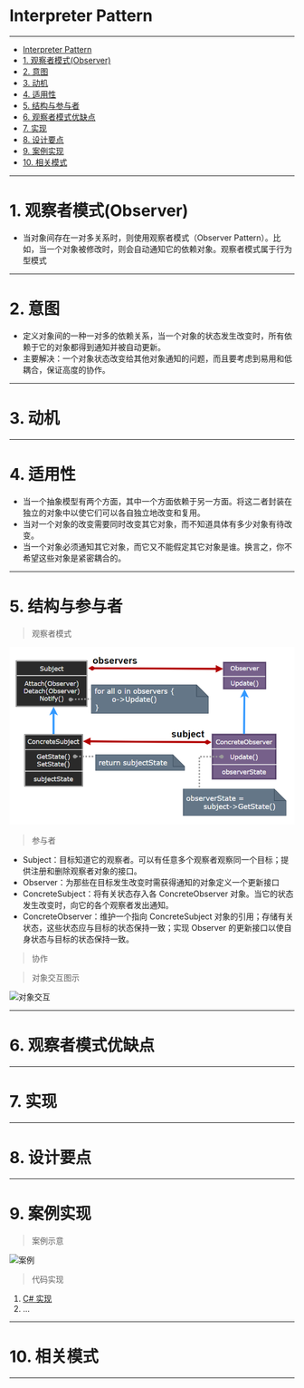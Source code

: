 # Interpreter Pattern

---

- [Interpreter Pattern](#interpreter-pattern)
- [1. 观察者模式(Observer)](#1-观察者模式observer)
- [2. 意图](#2-意图)
- [3. 动机](#3-动机)
- [4. 适用性](#4-适用性)
- [5. 结构与参与者](#5-结构与参与者)
- [6. 观察者模式优缺点](#6-观察者模式优缺点)
- [7. 实现](#7-实现)
- [8. 设计要点](#8-设计要点)
- [9. 案例实现](#9-案例实现)
- [10. 相关模式](#10-相关模式)

---
# 1. 观察者模式(Observer)

- 当对象间存在一对多关系时，则使用观察者模式（Observer Pattern）。比如，当一个对象被修改时，则会自动通知它的依赖对象。观察者模式属于行为型模式

---
# 2. 意图

- 定义对象间的一种一对多的依赖关系，当一个对象的状态发生改变时，所有依赖于它的对象都得到通知并被自动更新。
- 主要解决：一个对象状态改变给其他对象通知的问题，而且要考虑到易用和低耦合，保证高度的协作。

---
# 3. 动机



---
# 4. 适用性

- 当一个抽象模型有两个方面，其中一个方面依赖于另一方面。将这二者封装在独立的对象中以使它们可以各自独立地改变和复用。
- 当对一个对象的改变需要同时改变其它对象，而不知道具体有多少对象有待改变。
- 当一个对象必须通知其它对象，而它又不能假定其它对象是谁。换言之，你不希望这些对象是紧密耦合的。


---
# 5. 结构与参与者

> 观察者模式

  ![观察者模式](img/观察者模式设计.png)

> 参与者

- Subject：目标知道它的观察者。可以有任意多个观察者观察同一个目标；提供注册和删除观察者对象的接口。
- Observer：为那些在目标发生改变时需获得通知的对象定义一个更新接口
- ConcreteSubject：将有关状态存入各 ConcreteObserver 对象。当它的状态发生改变时，向它的各个观察者发出通知。
- ConcreteObserver：维护一个指向 ConcreteSubject 对象的引用；存储有关状态，这些状态应与目标的状态保持一致；实现 Observer 的更新接口以使自身状态与目标的状态保持一致。

> 协作


> 对象交互图示

  ![对象交互]()

---
# 6. 观察者模式优缺点


---
# 7. 实现



---
# 8. 设计要点


---
# 9. 案例实现



> 案例示意

  ![案例](img/观察者模式案例.png)

> 代码实现

1. [C# 实现]()
2. ...

---
# 10. 相关模式



---